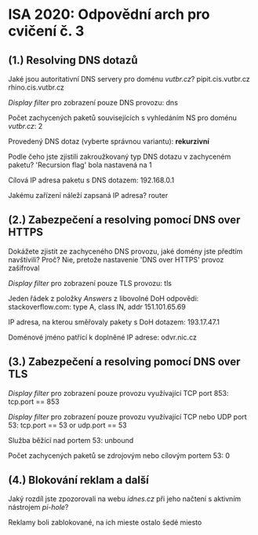 # ISA 2020: Odpovědní arch pro cvičení č. 3

## (1.) Resolving DNS dotazů

Jaké jsou autoritativní DNS servery pro doménu *vutbr.cz*?
 pipit.cis.vutbr.cz
 rhino.cis.vutbr.cz

*Display filter* pro zobrazení pouze DNS provozu: dns

Počet zachycených paketů souvisejících s vyhledáním NS pro doménu *vutbr.cz*: 2

Provedený DNS dotaz (vyberte správnou variantu): **rekurzivní**

Podle čeho jste zjistili zakroužkovaný typ DNS dotazu v zachyceném paketu? 'Recursion flag' bola nastavená na 1

Cílová IP adresa paketu s DNS dotazem: 192.168.0.1

Jakému zařízení náleží zapsaná IP adresa? router


## (2.) Zabezpečení a resolving pomocí DNS over HTTPS

Dokážete zjistit ze zachyceného DNS provozu, jaké domény jste předtím navštívili? Proč?  Nie, pretože nastavenie 'DNS over HTTPS' provoz zašifroval

*Display filter* pro zobrazení pouze TLS provozu: tls

Jeden řádek z položky *Answers* z libovolné DoH odpovědi: stackoverflow.com: type A, class IN, addr 151.101.65.69

IP adresa, na kterou směřovaly pakety s DoH dotazem: 193.17.47.1

Doménové jméno patřící k doplněné IP adrese: odvr.nic.cz


## (3.) Zabezpečení a resolving pomocí DNS over TLS

*Display filter* pro zobrazení pouze provozu využívající TCP port 853: tcp.port == 853

*Display filter* pro zobrazení pouze provozu využívající TCP nebo UDP port 53: tcp.port == 53 or udp.port == 53

Služba běžící nad portem 53: unbound

Počet zachycených paketů se zdrojovým nebo cílovým portem 53: 0


## (4.) Blokování reklam a další



Jaký rozdíl jste zpozorovali na webu *idnes.cz* při jeho načtení s aktivním nástrojem *pi-hole*?

Reklamy boli zablokované, na ich mieste ostalo šedé miesto
